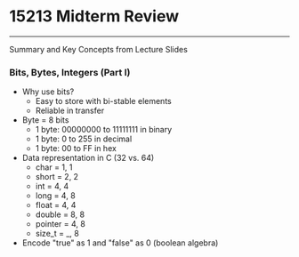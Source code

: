 # 15213 Midterm Review

---

Summary and Key Concepts from Lecture Slides

### Bits, Bytes, Integers (Part I)

- Why use bits?
  - Easy to store with bi-stable elements
  - Reliable in transfer
- Byte = 8 bits
  - 1 byte: 00000000 to 11111111 in binary
  - 1 byte: 0 to 255 in decimal
  - 1 byte: 00 to FF in hex
- Data representation in C (32 vs. 64)
  - char = 1, 1
  - short = 2, 2
  - int = 4, 4
  - long = 4, 8
  - float = 4, 4
  - double = 8, 8
  - pointer = 4, 8
  - size_t = \_, 8
- Encode "true" as 1 and "false" as 0 (boolean algebra)
